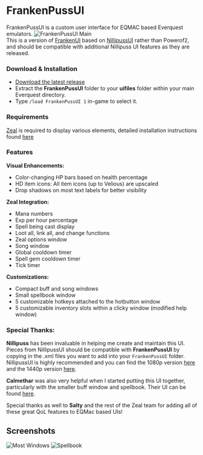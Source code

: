 # FrankenPussUI

FrankenPussUI is a custom user interface for EQMAC based Everquest emulators. 
![FrankenPussUI Main](https://github.com/user-attachments/assets/aa487e50-4700-4f4a-9432-c567df3410b3)
<br>This is a version of [FrankenUI](https://github.com/anotheregostar/FrankenUI/) based on [NillipussUI](https://github.com/NilliP/NillipussUI_1440p) rather than Powerof2, and should be compatible with additional Nillipuss UI features as they are released.

### Download & Installation

- [Download the latest release](https://github.com/anotheregostar/FrankenPussUI/releases/latest)
- Extract the **FrankenPussUI** folder to your **uifiles** folder within your main Everquest directory.
- Type `/load FrankenPussUI 1` in-game to select it.

### Requirements
[Zeal](https://github.com/iamclint/Zeal/releases) is required to display various elements, detailed installation instructions found [here](https://github.com/iamclint/Zeal?tab=readme-ov-file#installation)


### Features

**Visual Enhancements:**
- Color-changing HP bars based on health percentage
- HD item icons: All item icons (up to Velious) are upscaled
- Drop shadows on most text labels for better visibility

**Zeal Integration:**
- Mana numbers
- Exp per hour percentage
- Spell being cast display
- Loot all, link all, and change functions
- Zeal options window
- Song window
- Global cooldown timer
- Spell gem cooldown timer
- Tick timer

**Customizations:**
- Compact buff and song windows
- Small spellbook window
- 5 customizable hotkeys attached to the hotbutton window
- 5 customizable inventory slots within a clicky window (modified help window)

### Special Thanks:
**Nillipuss** has been invaluable in helping me create and maintain this UI. Pieces from NillipussUI should be compatible with **FrankenPussUI** by copying in the .xml files you want to add into your `FrankenPussUI` folder.
NillipussUI is highly recommended and you can find the 1080p version [here](https://github.com/NilliP/NillipussUI_1080p) and the 1440p version [here](https://github.com/NilliP/NillipussUI_1440p).

**Calmethar** was also very helpful when I started putting this UI together, particularly with the smaller buff window and spellbook. Their UI can be found [here](https://www.eqinterface.com/downloads/fileinfo.php?id=6959).

Special thanks as well to **Salty** and the rest of the Zeal team for adding all of these great QoL features to EQMac based UIs!
  
## Screenshots
![Most Windows](https://github.com/user-attachments/assets/ce2dc5a0-d67f-48e6-8362-8dfbdb45a4e6)
![Spellbook](https://github.com/user-attachments/assets/55340c1f-996d-4b6a-9d93-811a3c2f1e46)


